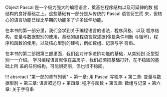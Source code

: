 

Object Pascal 是一个极为强大的编程语言，奠基在程序结构以及可延伸的数
据结构的良好基础之上。这些基础有一部分是从传统的 Pascal 语言衍生而
来，但核心的语言功能已经比早期的功能多了许多延伸功能。

在本书的第一部分里，我们会学到关于编程语言的语法，程序风格，以及
程序结构，变量与数据型别的使用，基础的编程语言叙述据(像是条件判断
与循环)，程序和函数的使用，以及核心型别的建构，例如数组、记录与字
符串。

在本书的第二部跟第三部里面，我们会对许多进阶功能的基础，从类别到
泛型型别一一介绍。
学习编程语言就像在盖房子，我们必须把基础打好，在不稳固的基础上所
盖的任何结构，可能很亮丽，但也很不稳固。

!!! absreact "第⼀部的章节列表"
    + 第一章: 用 Pascal 写程序
    + 第二章: 变量与数据型别
    + 第三章: 语言叙述句
    + 第四章: 程序与函数
    + 第五章: 数组与记录
    + 第六章: 关于字符串